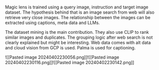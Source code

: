 Magic lens is trained using a query image, instruction and target image dataset. The hypothesis behind that is an image search from web will also retrieve very close images. The relationship between the images can be extracted using captions, meta data and LLMs. 

The dataset mining is the main contribution. They also use CLIP to rank similar images and duplicates. The grouping logic after web search is not clearly explained but might be interesting.
Web data comes with alt data and cloud vision from GCP is used. Palma is used for captioning. 

![[Pasted image 20240402230056.png]]![[Pasted image 20240402230116.png]]![[Pasted image 20240402230142.png]]